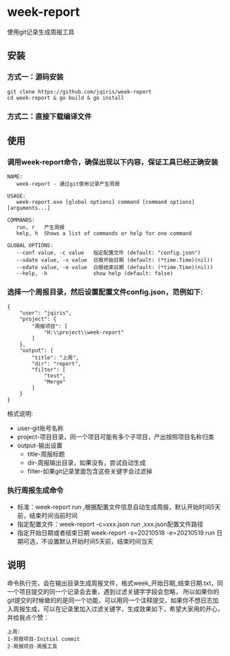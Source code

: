 # week-report
使用git记录生成周报工具


## 安装

### 方式一：源码安装
```
git clone https://github.com/jqiris/week-report 
cd week-report & go build & go install
```

### 方式二：直接下载编译文件


## 使用

### 调用week-report命令，确保出现以下内容，保证工具已经正确安装
```
NAME:
   week-report - 通过git使用记录产生周报

USAGE:
   week-report.exe [global options] command [command options] [arguments...]

COMMANDS:
   run, r   产生周报
   help, h  Shows a list of commands or help for one command

GLOBAL OPTIONS:
   --conf value, -c value   指定配置文件 (default: "config.json")
   --sdate value, -s value  日报开始日期 (default: (*time.Time)(nil))
   --edate value, -e value  日报结束日期 (default: (*time.Time)(nil))
   --help, -h               show help (default: false)
```

### 选择一个周报目录，然后设置配置文件config.json，范例如下:
```
{
    "user": "jqiris", 
    "project": {
        "周报项目": [
            "H:\\project\\week-report"
        ]
    },
    "output": {
        "title": "上周",
        "dir": "report",
        "filter": [
            "test",
            "Merge"
        ]
    }
}
```
格式说明:
- user-git账号名称
- project-项目目录，同一个项目可能有多个子项目，产出按照项目名称归类
- output-输出设置
    - title-周报标题
    - dir-周报输出目录，如果没有，尝试自动生成
    - filter-如果git记录里面包含这些关键字会过滤掉

### 执行周报生成命令

- 标准：week-report run ,根据配置文件信息自动生成周报，默认开始时间5天前，结束时间当前时间
- 指定配置文件：week-report -c=xxx.json run ,xxx.json配置文件路径
- 指定开始日期或者结束日期 week-report -s=20210518 -e=20210519 run 日期可选，不设置默认开始时间5天前，结束时间当天


## 说明
命令执行完，会在输出目录生成周报文件，格式week_开始日期_结束日期.txt，同一个项目提交的同一个记录会去重，遇到过滤关键字字段会忽略，
所以如果你的git提交的时候做的的是同一个功能，可以用同一个注释提交，如果你不想日志加入周报生成，可以在记录里加入过滤关键字，生成效果如下，希望大家用的开心，并给我点个赞：

```
上周:
1-周报项目-Initial commit
2-周报项目-周报工具
```